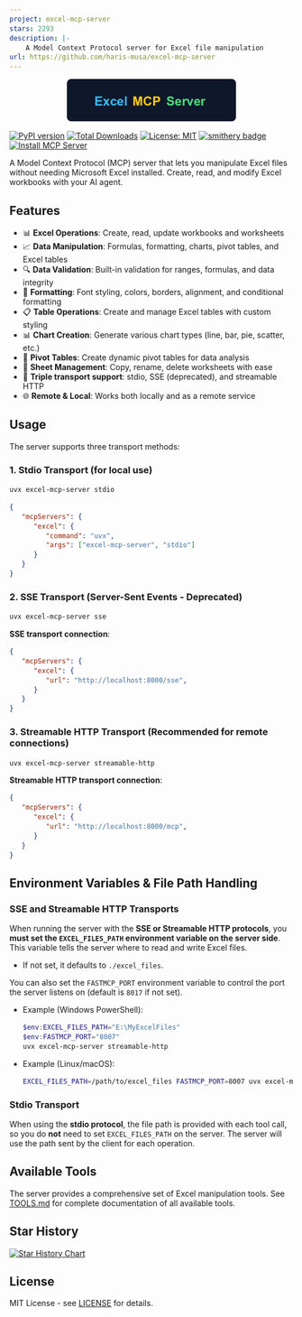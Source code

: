 ```yaml
---
project: excel-mcp-server
stars: 2293
description: |-
    A Model Context Protocol server for Excel file manipulation
url: https://github.com/haris-musa/excel-mcp-server
---
```


<p align="center">
  <img src="https://raw.githubusercontent.com/haris-musa/excel-mcp-server/main/assets/logo.png" alt="Excel MCP Server Logo" width="300"/>
</p>

[![PyPI version](https://img.shields.io/pypi/v/excel-mcp-server.svg)](https://pypi.org/project/excel-mcp-server/)
[![Total Downloads](https://static.pepy.tech/badge/excel-mcp-server)](https://pepy.tech/project/excel-mcp-server)
[![License: MIT](https://img.shields.io/badge/License-MIT-yellow.svg)](https://opensource.org/licenses/MIT)
[![smithery badge](https://smithery.ai/badge/@haris-musa/excel-mcp-server)](https://smithery.ai/server/@haris-musa/excel-mcp-server)
[![Install MCP Server](https://cursor.com/deeplink/mcp-install-dark.svg)](https://cursor.com/install-mcp?name=excel-mcp-server&config=eyJjb21tYW5kIjoidXZ4IGV4Y2VsLW1jcC1zZXJ2ZXIgc3RkaW8ifQ%3D%3D)

A Model Context Protocol (MCP) server that lets you manipulate Excel files without needing Microsoft Excel installed. Create, read, and modify Excel workbooks with your AI agent.

## Features

- 📊 **Excel Operations**: Create, read, update workbooks and worksheets
- 📈 **Data Manipulation**: Formulas, formatting, charts, pivot tables, and Excel tables
- 🔍 **Data Validation**: Built-in validation for ranges, formulas, and data integrity
- 🎨 **Formatting**: Font styling, colors, borders, alignment, and conditional formatting
- 📋 **Table Operations**: Create and manage Excel tables with custom styling
- 📊 **Chart Creation**: Generate various chart types (line, bar, pie, scatter, etc.)
- 🔄 **Pivot Tables**: Create dynamic pivot tables for data analysis
- 🔧 **Sheet Management**: Copy, rename, delete worksheets with ease
- 🔌 **Triple transport support**: stdio, SSE (deprecated), and streamable HTTP
- 🌐 **Remote & Local**: Works both locally and as a remote service

## Usage

The server supports three transport methods:

### 1. Stdio Transport (for local use)

```bash
uvx excel-mcp-server stdio
```

```json
{
   "mcpServers": {
      "excel": {
         "command": "uvx",
         "args": ["excel-mcp-server", "stdio"]
      }
   }
}
```

### 2. SSE Transport (Server-Sent Events - Deprecated)

```bash
uvx excel-mcp-server sse
```

**SSE transport connection**:
```json
{
   "mcpServers": {
      "excel": {
         "url": "http://localhost:8000/sse",
      }
   }
}
```

### 3. Streamable HTTP Transport (Recommended for remote connections)

```bash
uvx excel-mcp-server streamable-http
```

**Streamable HTTP transport connection**:
```json
{
   "mcpServers": {
      "excel": {
         "url": "http://localhost:8000/mcp",
      }
   }
}
```

## Environment Variables & File Path Handling

### SSE and Streamable HTTP Transports

When running the server with the **SSE or Streamable HTTP protocols**, you **must set the `EXCEL_FILES_PATH` environment variable on the server side**. This variable tells the server where to read and write Excel files.
- If not set, it defaults to `./excel_files`.

You can also set the `FASTMCP_PORT` environment variable to control the port the server listens on (default is `8017` if not set).
- Example (Windows PowerShell):
  ```powershell
  $env:EXCEL_FILES_PATH="E:\MyExcelFiles"
  $env:FASTMCP_PORT="8007"
  uvx excel-mcp-server streamable-http
  ```
- Example (Linux/macOS):
  ```bash
  EXCEL_FILES_PATH=/path/to/excel_files FASTMCP_PORT=8007 uvx excel-mcp-server streamable-http
  ```

### Stdio Transport

When using the **stdio protocol**, the file path is provided with each tool call, so you do **not** need to set `EXCEL_FILES_PATH` on the server. The server will use the path sent by the client for each operation.

## Available Tools

The server provides a comprehensive set of Excel manipulation tools. See [TOOLS.md](TOOLS.md) for complete documentation of all available tools.

## Star History

[![Star History Chart](https://api.star-history.com/svg?repos=haris-musa/excel-mcp-server&type=Date)](https://www.star-history.com/#haris-musa/excel-mcp-server&Date)

## License

MIT License - see [LICENSE](LICENSE) for details.

